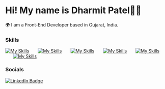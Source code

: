
Hi! My name is Dharmit Patel👨‍💻
========================================================================================================================================

🌍  I am a Front-End Developer based in Gujarat, India.
<br/>

### Skills

[![My Skills](https://skillicons.dev/icons?i=html)](https://skillicons.dev) &nbsp;&nbsp;&nbsp;&nbsp;&nbsp; [![My Skills](https://skillicons.dev/icons?i=css)](https://skillicons.dev) &nbsp;&nbsp;&nbsp;&nbsp;&nbsp; [![My Skills](https://skillicons.dev/icons?i=js)](https://skillicons.dev) &nbsp;&nbsp;&nbsp;&nbsp;&nbsp; [![My Skills](https://skillicons.dev/icons?i=react)](https://skillicons.dev) &nbsp;&nbsp;&nbsp;&nbsp;&nbsp; [![My Skills](https://skillicons.dev/icons?i=tailwind)](https://skillicons.dev) &nbsp;&nbsp;&nbsp;&nbsp;&nbsp; [![My Skills](https://skillicons.dev/icons?i=figma)](https://skillicons.dev)
<br/>

### Socials

<div id="badges">
  <a href="https://www.linkedin.com/in/dharmit-patel-/">
    <img src="https://img.shields.io/badge/LinkedIn-blue?style=for-the-badge&logo=linkedin&logoColor=white" alt="LinkedIn Badge"/>
  </a>
</div>
